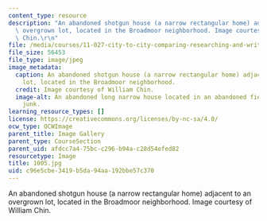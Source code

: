 ```yaml
---
content_type: resource
description: "An abandoned shotgun house (a narrow rectangular home) adjacent to an\
  \ overgrown lot, located in the Broadmoor neighborhood. Image courtesy of William\
  \ Chin.\r\n"
file: /media/courses/11-027-city-to-city-comparing-researching-and-writing-about-cities-new-orleans-spring-2011/c96e5cbe3419b5da94aa192bbe57c370_1005.jpg
file_size: 56453
file_type: image/jpeg
image_metadata:
  caption: An abandoned shotgun house (a narrow rectangular home) adjacent to an overgrown
    lot, located in the Broadmoor neighborhood.
  credit: Image courtesy of William Chin.
  image-alt: An abandoned long narrow house located in an abandoned field filled with
    junk.
learning_resource_types: []
license: https://creativecommons.org/licenses/by-nc-sa/4.0/
ocw_type: OCWImage
parent_title: Image Gallery
parent_type: CourseSection
parent_uid: afdcc7a4-75bc-c296-b94a-c28d54efed82
resourcetype: Image
title: 1005.jpg
uid: c96e5cbe-3419-b5da-94aa-192bbe57c370
---
```

An abandoned shotgun house (a narrow rectangular home) adjacent to an overgrown lot, located in the Broadmoor neighborhood. Image courtesy of William Chin.
